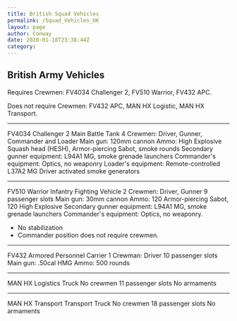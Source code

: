 ```yaml
---
title: British Squad Vehicles
permalink: /Squad_Vehicles_UK
layout: page
author: Conway
date: 2020-01-18T23:38:44Z
category: 
---
```

## British Army Vehicles

Requires Crewmen: FV4034 Challenger 2, FV510 Warrior, FV432 APC.

Does not require Crewmen: FV432 APC, MAN HX Logistic, MAN HX Transport.

---

FV4034 Challenger 2
Main Battle Tank
4 Crewmen: Driver, Gunner, Commander and Loader
Main gun: 120mm cannon
Ammo: High Explosive Squash head (HESH), Armor-piercing Sabot, smoke rounds
Secondary gunner equipment: L94A1 MG, smoke grenade launchers
Commander's equipment: Optics, no weaponry
Loader's equipment: Remote-controlled L37A2 MG
Driver activated smoke generators

---

FV510 Warrior
Infantry Fighting Vehicle
2 Crewmen: Driver, Gunner
9 passenger slots
Main gun: 30mm cannon
Ammo: 120 Armor-piercing Sabot, 120 High Explosive
Secondary gunner equipment: L94A1 MG, smoke grenade launchers
Commander's equipment: Optics, no weaponry.

  - No stabilization
  - Commander position does not require crewmen.

---

FV432
Armored Personnel Carrier
1 Crewman: Driver
10 passenger slots
Main gun: .50cal HMG
Ammo: 500 rounds

---

MAN HX
Logistics Truck
No crewmen
11 passenger slots
No armaments

---

MAN HX Transport
Transport Truck
No crewmen
18 passenger slots
No armaments